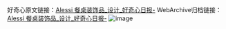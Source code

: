 好奇心原文链接：[Alessi 餐桌装饰品_设计_好奇心日报-](https://www.qdaily.com/articles/2531.html)
WebArchive归档链接：[Alessi 餐桌装饰品_设计_好奇心日报-](http://web.archive.org/web/20190623151204/https://www.qdaily.com/articles/2531.html)
![image](http://ww3.sinaimg.cn/large/007d5XDpgy1g3vc3og2nrj30u02o5dtu)